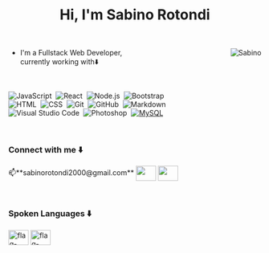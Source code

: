 <h1 align="center">Hi, I'm Sabino Rotondi </h1>

<br>

<p><img align="right" src="https://s4.gifyu.com/images/animation_500_kxa883sd.gif" alt="Sabino" /></p>




 
- <p align="left"> I'm a Fullstack Web Developer, <br> currently working with⬇️  </p>
 
 <br>
 
 
![JavaScript](https://img.shields.io/badge/-JavaScript-05122A?style=flat&logo=javascript)&nbsp;
![React](https://img.shields.io/badge/-React-05122A?style=flat&logo=react)&nbsp;
![Node.js](https://img.shields.io/badge/-Node.js-05122A?style=flat&logo=node.js)&nbsp;
![Bootstrap](https://img.shields.io/badge/-Bootstrap-05122A?style=flat&logo=bootstrap&logoColor=563D7C)\
![HTML](https://img.shields.io/badge/-HTML-05122A?style=flat&logo=HTML5)&nbsp;
![CSS](https://img.shields.io/badge/-CSS-05122A?style=flat&logo=CSS3&logoColor=1572B6)&nbsp;
![Git](https://img.shields.io/badge/-Git-05122A?style=flat&logo=git)&nbsp;
![GitHub](https://img.shields.io/badge/-GitHub-05122A?style=flat&logo=github)&nbsp;
![Markdown](https://img.shields.io/badge/-Markdown-05122A?style=flat&logo=markdown)\
![Visual Studio Code](https://img.shields.io/badge/-Visual%20Studio%20Code-05122A?style=flat&logo=visual-studio-code&logoColor=007ACC)&nbsp;
![Photoshop](https://img.shields.io/badge/-Photoshop-05122A?style=flat&logo=adobe-photoshop)&nbsp;
 <a href="https://www.mysql.com/"><img alt="MySQL" src="https://img.shields.io/badge/MySQL-%2300f.svg?style=flat&llogo=mysql&logoColor=white"></a>



<br>
 
 <h3 align="left">Connect with me ⬇️ </h3>
 

<p align="left">
📫**sabinorotondi2000@gmail.com**
 <a href="https://www.linkedin.com/in/sabinorotondi/" target="blank"><img align="center"
      src="https://raw.githubusercontent.com/rahuldkjain/github-profile-readme-generator/master/src/images/icons/Social/linked-in-alt.svg"
      height="30" width="40" /></a>
 <a href="https://www.instagram.com/sabinorotondi/" target="blank"><img align="center"
      src="https://raw.githubusercontent.com/rahuldkjain/github-profile-readme-generator/master/src/images/icons/Social/instagram.svg"
      height="30" width="40" /></a>
</p>
<br>
 <h3 align="left">Spoken Languages ⬇️ </h3>
 
 <a href="https://imgbb.com/"><img src="https://i.ibb.co/B3RySNj/flag-italy-2389.png" height="30" width="40" alt="flag-italy-2389" border="0"></a>
<a href="https://imgbb.com/"><img src="https://i.ibb.co/GfwRhQh/flag-for-united-kingdom-1f1ec-1f1e7.png" height="30" width="40" alt="flag-for-united-kingdom-1f1ec-1f1e7" border="0"></a>
